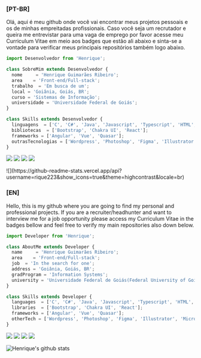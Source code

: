### [PT-BR]
Olá, aqui é meu github onde você vai encontrar meus projetos pessoais e os de minhas empreitadas profissionais. Caso você seja um recrutador e queira me entrevistar para uma vaga de emprego por favor acesse meu Curriculum Vitae em meio aos badges que estão ali abaixo e sinta-se a vontade para verificar meus principais repositórios também logo abaixo.

```js
import Desenvolvedor from 'Henrique';

class SobreMim extends Desenvolvedor {
  nome     = 'Henrique Guimarães Ribeiro';
  area    = 'Front-end/Full-stack';
  trabalho  = 'Em busca de um';
  local = 'Goiânia, Goiás, BR';
  curso = 'Sistemas de Informação';
  universidade = 'Universidade Federal de Goiás';
}

class Skills extends Desenvolvedor {
  linguagens  = ['C', 'C#', 'Java', 'Javascript', 'Typescript', 'HTML', 'CSS', 'PHP'];
  bibliotecas  = ['Bootstrap', 'Chakra UI', 'React'];
  frameworks = ['Angular', 'Vue', 'Quasar'];
  outrasTecnologias = ['Wordpress', 'Photoshop', 'Figma', 'Illustrator', 'Microsoft Office']
}
```

<p align="left">
  <a href="mailto: henrique.jobs1@gmail.com" alt="Gmail" target="_blank">
  <img src="https://img.shields.io/badge/-Gmail-FF0000?style=flat-square&labelColor=FF0000&logo=gmail&logoColor=white&link=henrique.jobs1@gmail.com" /></a>

  <a href="https://linkedin.com/in/henrique-guimarães-ribeiro-a296a717a/" alt="Linkedin">
  <img src="https://img.shields.io/badge/-Linkedin-0e76a8?style=flat-square&logo=Linkedin&logoColor=white&link=linkedin.com/in/henrique-guimarães-ribeiro-a296a717a/" /></a>
  
  <a href="https://br.pinterest.com/henrique2538" alt="Pinterest">
  <img src="https://img.shields.io/badge/-Pinterest-E60023?style=flat-square&logo=Pinterest&logoColor=white&link=https://br.pinterest.com/henrique2538" /></a>
  
  <a href="https://rique223.github.io" alt="Curriculum Vitae">
  <img src="https://img.shields.io/badge/-Curriculum_Vitae-FFD700?style=flat-square&logoColor=white&link=rique223.github.io" /></a>
</p>  
![](https://github-readme-stats.vercel.app/api?username=rique223&show_icons=true&theme=highcontrast&locale=br)

### [EN]
Hello, this is my github where you are going to find my personal and professional projects. If you are a recruiter/headhunter and want to interview me for a job opportunity please access my Curriculum Vitae in the badges bellow and feel free to verify my main repositories also down below.
```js
import Developer from 'Henrique';

class AboutMe extends Developer {
  name     = 'Henrique Guimarães Ribeiro';
  area    = 'Front-end/Full-stack';
  job  = 'In the search for one';
  address = 'Goiânia, Goiás, BR';
  gradProgram = 'Information Systems';
  university = 'Universidade Federal de Goiás(Federal University of Goiás)';
}

class Skills extends Developer {
  languages  = ['C', 'C#', 'Java', 'Javascript', 'Typescript', 'HTML', 'CSS', 'PHP'];
  libraries  = ['Bootstrap', 'Chakra UI', 'React'];
  frameworks = ['Angular', 'Vue', 'Quasar'];
  otherTech = ['Wordpress', 'Photoshop', 'Figma', 'Illustrator', 'Microsoft Office']
}
```

<p align="left">
  <a href="mailto: henrique.jobs1@gmail.com" alt="Gmail" target="_blank">
  <img src="https://img.shields.io/badge/-Gmail-FF0000?style=flat-square&labelColor=FF0000&logo=gmail&logoColor=white&link=henrique.jobs1@gmail.com" /></a>

  <a href="https://linkedin.com/in/henrique-guimarães-ribeiro-a296a717a/" alt="Linkedin">
  <img src="https://img.shields.io/badge/-Linkedin-0e76a8?style=flat-square&logo=Linkedin&logoColor=white&link=linkedin.com/in/henrique-guimarães-ribeiro-a296a717a/" /></a>
  
  <a href="https://br.pinterest.com/henrique2538" alt="Pinterest">
  <img src="https://img.shields.io/badge/-Pinterest-E60023?style=flat-square&logo=Pinterest&logoColor=white&link=https://br.pinterest.com/henrique2538" /></a>
  
  <a href="https://rique223.github.io" alt="Curriculum Vitae">
  <img src="https://img.shields.io/badge/-Curriculum_Vitae-FFD700?style=flat-square&logoColor=white&link=rique223.github.io" /></a>
</p>  

![Henrique's github stats](https://github-readme-stats.vercel.app/api?username=rique223&show_icons=true&theme=highcontrast&locale=us)
